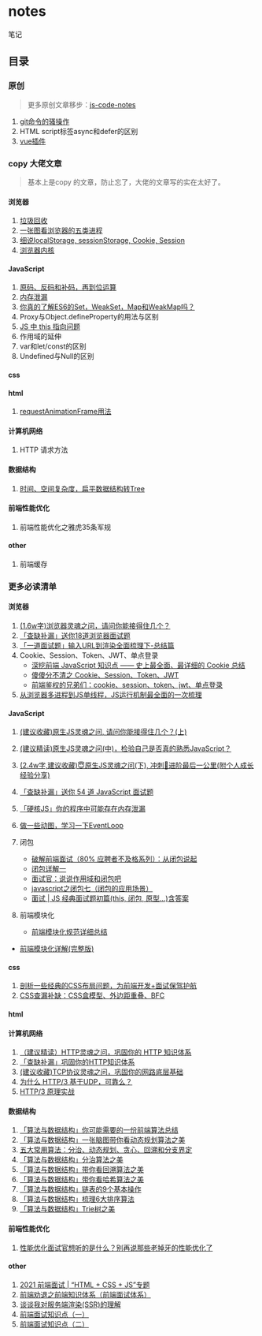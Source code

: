 # notes
笔记



## 目录



### 原创

> 更多原创文章移步：[js-code-notes](https://github.com/xxcr/js-code-notes)

1. [git命令的骚操作](https://github.com/xxcr/notes/blob/main/git%E5%91%BD%E4%BB%A4%E7%9A%84%E9%AA%9A%E6%93%8D%E4%BD%9C/git%E5%91%BD%E4%BB%A4%E7%9A%84%E9%AA%9A%E6%93%8D%E4%BD%9C.md)
2. HTML script标签async和defer的区别
3. [vue插件](https://github.com/xxcr/notes/tree/main/vue%E6%8F%92%E4%BB%B6)



### copy 大佬文章

> 基本上是copy 的文章，防止忘了，大佬的文章写的实在太好了。



#### 浏览器

1. [垃圾回收](https://github.com/xxcr/notes/tree/main/%E5%9E%83%E5%9C%BE%E5%9B%9E%E6%94%B6)
2. [一张图看浏览器的五类进程](https://github.com/xxcr/notes/tree/main/%E4%B8%80%E5%BC%A0%E5%9B%BE%E7%9C%8B%E6%B5%8F%E8%A7%88%E5%99%A8%E7%9A%84%E4%BA%94%E7%B1%BB%E8%BF%9B%E7%A8%8B)
3. [细说localStorage, sessionStorage, Cookie, Session](https://github.com/xxcr/notes/tree/main/%E7%BB%86%E8%AF%B4localStorage%2C%20sessionStorage%2C%20Cookie%2C%20Session)
4. [浏览器内核](https://github.com/xxcr/notes/tree/main/%E6%B5%8F%E8%A7%88%E5%99%A8%E5%86%85%E6%A0%B8)



#### JavaScript

1. [原码、反码和补码，再到位运算](https://github.com/xxcr/notes/tree/main/%E5%8E%9F%E7%A0%81%E3%80%81%E5%8F%8D%E7%A0%81%E5%92%8C%E8%A1%A5%E7%A0%81%EF%BC%8C%E5%86%8D%E5%88%B0%E4%BD%8D%E8%BF%90%E7%AE%97)
2. [内存泄漏](https://github.com/xxcr/notes/tree/main/%E5%86%85%E5%AD%98%E6%B3%84%E6%BC%8F)
3. [你真的了解ES6的Set，WeakSet，Map和WeakMap吗？](https://github.com/xxcr/notes/tree/main/%E4%BD%A0%E7%9C%9F%E7%9A%84%E4%BA%86%E8%A7%A3ES6%E7%9A%84Set%EF%BC%8CWeakSet%EF%BC%8CMap%E5%92%8CWeakMap%E5%90%97%EF%BC%9F)
4. Proxy与Object.defineProperty的用法与区别
5. [JS 中 this 指向问题](https://github.com/xxcr/notes/tree/main/JS%20%E4%B8%AD%20this%20%E6%8C%87%E5%90%91%E9%97%AE%E9%A2%98)
6. 作用域的延伸
7. var和let/const的区别
8. Undefined与Null的区别



#### css



#### html

1. [requestAnimationFrame用法](https://github.com/xxcr/notes/tree/main/requestAnimationFrame%E7%94%A8%E6%B3%95)



#### 计算机网络

1. HTTP 请求方法



#### 数据结构

1. [时间、空间复杂度，扁平数据结构转Tree](https://github.com/xxcr/notes/tree/main/%E6%97%B6%E9%97%B4%E3%80%81%E7%A9%BA%E9%97%B4%E5%A4%8D%E6%9D%82%E5%BA%A6%EF%BC%8C%E6%89%81%E5%B9%B3%E6%95%B0%E6%8D%AE%E7%BB%93%E6%9E%84%E8%BD%ACTree)



#### 前端性能优化

1. 前端性能优化之雅虎35条军规



#### other

1. 前端缓存



### 更多必读清单



#### 浏览器

1.  [(1.6w字)浏览器灵魂之问，请问你能接得住几个？](https://juejin.cn/post/6844904021308735502)
2.  [「查缺补漏」送你18道浏览器面试题](https://juejin.cn/post/6854573215830933512)
3.  [「一道面试题」输入URL到渲染全面梳理下-总结篇](https://juejin.cn/post/6844904155077672968)
4.  Cookie、Session、Token、JWT、单点登录
    - [深挖前端 JavaScript 知识点 —— 史上最全面、最详细的 Cookie 总结](https://juejin.cn/post/6877133657228869639)
    - [傻傻分不清之 Cookie、Session、Token、JWT](https://juejin.cn/post/6844904034181070861)
    - [前端鉴权的兄弟们：cookie、session、token、jwt、单点登录](https://juejin.cn/post/6898630134530752520)
5.  [从浏览器多进程到JS单线程，JS运行机制最全面的一次梳理](https://juejin.cn/post/6844903553795014663)



#### JavaScript

1. [(建议收藏)原生JS灵魂之问, 请问你能接得住几个？(上)](https://juejin.cn/post/6844903974378668039)
2. [(建议精读)原生JS灵魂之问(中)，检验自己是否真的熟悉JavaScript？](https://juejin.cn/post/6844903986479251464)
3. [(2.4w字,建议收藏)😇原生JS灵魂之问(下), 冲刺🚀进阶最后一公里(附个人成长经验分享)](https://juejin.cn/post/6844904004007247880)
4. [「查缺补漏」送你 54 道 JavaScript 面试题](https://juejin.cn/post/6854573211443544078)
5. [「硬核JS」你的程序中可能存在内存泄漏](https://juejin.cn/post/6984188410659340324)
6. [做一些动图，学习一下EventLoop](https://juejin.cn/post/6969028296893792286)
7. 闭包
   - [破解前端面试（80% 应聘者不及格系列）：从闭包说起](https://juejin.cn/post/6844903474212143117#heading-0)
   - [闭包详解一](https://juejin.cn/post/6844903612879994887#heading-1)
   - [面试官：说说作用域和闭包吧](https://juejin.cn/post/6844904165672484871)
   - [javascript之闭包七（闭包的应用场景）](https://juejin.cn/post/6844903910902087688#heading-5)
   - [面试 | JS 经典面试题初篇(this, 闭包, 原型...)含答案](https://juejin.cn/post/6943035836691087397#heading-9)
8. 前端模块化

   - [前端模块化规范详细总结](https://juejin.cn/post/6996595779037036580)
- [前端模块化详解(完整版)](https://juejin.cn/post/6844903744518389768#heading-25)



#### css

1. [剖析一些经典的CSS布局问题，为前端开发+面试保驾护航](https://juejin.cn/post/6844903962529759239)
2. [CSS查漏补缺：CSS盒模型、外边距重叠、BFC](https://juejin.cn/post/6981840891082178567)



#### html



#### 计算机网络

1. [（建议精读）HTTP灵魂之问，巩固你的 HTTP 知识体系](https://juejin.cn/post/6844904100035821575)
2. [「查缺补漏」巩固你的HTTP知识体系](https://juejin.cn/post/6857287743966281736)
3. [(建议收藏)TCP协议灵魂之问，巩固你的网路底层基础](https://juejin.cn/post/6844904070889603085)
4. [为什么 HTTP/3 基于UDP，可靠么？](https://juejin.cn/post/6984315270038814727)
5. [HTTP/3 原理实战](https://zhuanlan.zhihu.com/p/143464334)



#### 数据结构

1. [「算法与数据结构」你可能需要的一份前端算法总结](https://juejin.cn/post/6900698814093459463)
2. [「算法与数据结构」一张脑图带你看动态规划算法之美](https://juejin.cn/post/6872115031501340679)
3. [五大常用算法：分治、动态规划、贪心、回溯和分支界定](https://blog.csdn.net/u011956147/article/details/68066304)
4. [「算法与数据结构」分治算法之美](https://juejin.cn/post/6885104477297344525)
5. [「算法与数据结构」带你看回溯算法之美](https://juejin.cn/post/6882394656148045838)
6. [「算法与数据结构」带你看哈希算法之美](https://juejin.cn/post/6874708801208254478)
7. [「算法与数据结构」链表的9个基本操作](https://juejin.cn/post/6850418120755494925)
8. [「算法与数据结构」梳理6大排序算法](https://juejin.cn/post/6856546833025237006)
9. [「算法与数据结构」Trie树之美](https://juejin.cn/post/6888451657504391181)



#### 前端性能优化

1. [性能优化面试官想听的是什么？别再说那些老掉牙的性能优化了](https://juejin.cn/post/6994851822481440781)



#### other

1. [2021 前端面试 | “HTML + CSS + JS”专题](https://juejin.cn/post/6844903848553742350)
2. [前端劝退之前端知识体系（前端面试体系）](https://juejin.cn/post/6994657097220620319)
3. [谈谈我对服务端渲染(SSR)的理解](https://juejin.cn/post/6890810591968477191)
4. [前端面试知识点（一）](https://juejin.cn/post/6987549240436195364)
5. [前端面试知识点（二）](https://juejin.cn/post/6996815121855021087)

